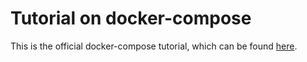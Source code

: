 # Tutorial on docker-compose
This is the official docker-compose tutorial, which can be found [here](https://docs.docker.com/compose/gettingstarted/).
